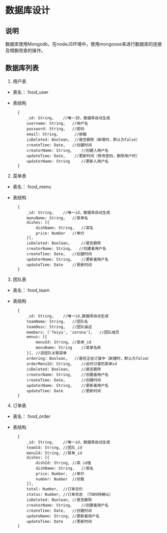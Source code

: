 
# 数据库设计

## 说明

数据库使用Mongodb，在nodeJS环境中，使用mongoose来进行数据库的连接及增删改查的操作。


## 数据库列表

1. 用户表

* 表名： food_user
* 表结构 
        
        {
            _id: String,    //唯一ID，数据库自动生成
            username: String,   //用户名
            password: String,   //密码
            email: String,       //邮箱
            isDeleted: Boolean,  //是否删除（新增时，默认为false）
            createTime: Date,   //创建时间
            creatorName: String,    //创建人用户名
            updateTime: Date,    //更新时间（修改密码，删除用户时）
            updaterName: String     //更新人用户名
        }
        
2. 菜单表

* 表名： food_menu
* 表结构

        {   
            _id: String,    //唯一id，数据库自动生成
            menuName: String,   //菜单名
            dishes: [{
                dishName: String,   //菜名   
                price: Number   //单价
            }],
            isDeleted: Boolean,     //是否删除
            creatorName: String,   //创建者用户名
            createTime: Date,   //创建时间
            updaterName: String,    //更新者用户名
            updateTime: Date    //更新时间
        }
        
3. 团队表

* 表名： food_team
* 表结构

        {   
            _id: String,    //唯一id,数据库自动生成
            teamName: String,   //团队名
            teamDesc: String,   //团队描述
            members: ['feiyu', 'corona'],   //团队成员
            menus: [{
                menuId: String, //菜单_id
                menuName: String    //菜单名称
            }], //该团队关联菜单
            ordering: Boolean,   //是否正在订餐中（新建时，默认为false）
            orderMenuId: String,    //此时订餐的菜单id
            isDeleted: Boolean,     //是否删除
            creatorName: String,    //创建者用户名
            createTime: Date,       //创建时间
            updaterName: String,    //更新者用户名
            updateTime: Date        //更新时间
        }

4. 订单表

* 表名： food_order
* 表结构

        {
            _id: String,    //唯一id，数据库自动生成
            teamId: String, //团队_id
            menuId: String, //菜单_id
            dishes: [{
                dishId: String, //菜 id值 
                dishName: String,   //菜名
                price: Number,  //单价
                number: Number  //份数
            }],
            total: Number,  //订单总价
            status: Number, //订单状态 （TODO待确认）
            isDeleted: Boolean, //是否删除
            creatorName: String,    //创建者用户名
            createTime: Date,   //创建时间
            updateName: String, //更新者用户名
            updateTime: Date    //更新时间
        }